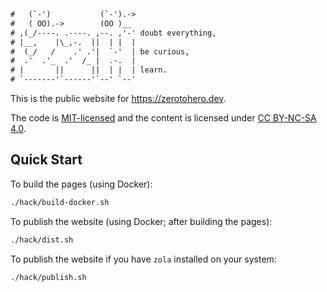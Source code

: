 ```txt
#   (`-')           (`-').->
#   ( OO).->        (OO )__
# ,(_/----. .----. ,--. ,'-' doubt everything,
# |__,    |\_,-.  ||  | |  |
#  (_/   /    .' .'|  `-'  | be curious,
#  .'  .'_  .'  /_ |  .-.  |
# |       ||      ||  | |  | learn.
# `-------'`------'`--' `--'
```

This is the public website for <https://zerotohero.dev>.

The code is [MIT-licensed](LICENSE) and the content is licensed under
[CC BY-NC-SA 4.0](https://creativecommons.org/licenses/by-nc-sa/4.0/).

## Quick Start

To build the pages (using Docker):

```bash
./hack/build-docker.sh
```

To publish the website (using Docker; after building the pages):

```bash
./hack/dist.sh
```

To publish the website if you have `zola` installed on your system:

```bash
./hack/publish.sh
```
